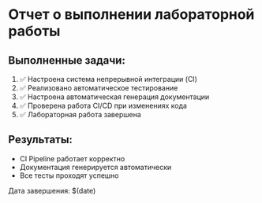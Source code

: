 # Отчет о выполнении лабораторной работы

## Выполненные задачи:

1. ✅ Настроена система непрерывной интеграции (CI)
2. ✅ Реализовано автоматическое тестирование
3. ✅ Настроена автоматическая генерация документации
4. ✅ Проверена работа CI/CD при изменениях кода
5. ✅ Лабораторная работа завершена

## Результаты:
- CI Pipeline работает корректно
- Документация генерируется автоматически
- Все тесты проходят успешно

Дата завершения: $(date)
